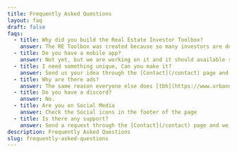 ```yaml
---
title: Frequently Asked Questions
layout: faq
draft: false
faqs:
  - title: Why did you build the Real Estate Investor Toolbox?
    answer: The RE Toolbox was created because so many investors are doing these calculations on spreadsheets that were easy to mess up, so we tried to make it simpler, easier and easily accessable for everyone
  - title: Do you have a mobile app?
    answer: Not yet, but we are working on it and it should available soon. This website is also a [PWA (Progressive Web App)](https://duckduckgo.com/?q=what+is+a+pwa&t=brave&ia=web) so you can install it you your computer and it'll be available on your desktop.  [Click here for installation directions](https://developer.mozilla.org/en-US/docs/Web/Progressive_web_apps/Guides/Installing)
  - title: I need something unique, Can you make it?
    answer: Send us your idea through the [Contact](/contact) page and we can discuss what you want to see added here
  - title: Why are there ads?
    answer: The same reason everyone else does [tbh](https://www.urbandictionary.com/define.php?term=Tbh).  When I get enough [ROI](https://www.urbandictionary.com/define.php?term=ROI), I'll revisit that.  A [Donation](/donate) page for people who value the tools, utilities and the work put into this as well as genuinely nice people who would want to chip in a few bucks is being considered.
  - title: Do you have a discord?
    answer: No.
  - title: Are you on Social Media
    answer: Check the Social icons in the footer of the page
  - title: Is there any support?
    answer: Send a request through the [Contact](/contact) page and we will get back to you.
description: Frequently Asked Questions
slug: frequently-asked-questions
---
```

